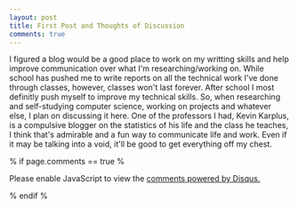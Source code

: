 ```yaml
---
layout: post
title: First Post and Thoughts of Discussion
comments: true
---
```


I figured a blog would be a good place to work on my writting skills and help improve communication over what I'm researching/working on. While school has pushed me to write reports on all the technical work I've done through classes, however, classes won't last forever. After school I most definitly push myself to improve my technical skills. So, when researching and self-studying computer science, working on projects and whatever else, I plan on discussing it here. One of the professors I had, Kevin Karplus, is a compulsive blogger on the statistics of his life and the class he teaches, I think that's admirable and a fun way to communicate life and work. Even if it may be talking into a void, it'll be good to get everything off my chest.

% if page.comments == true %
<div id="disqus_thread"></div>
<script>

/**
*  RECOMMENDED CONFIGURATION VARIABLES: EDIT AND UNCOMMENT THE SECTION BELOW TO INSERT DYNAMIC VALUES FROM YOUR PLATFORM OR CMS.
*  LEARN WHY DEFINING THESE VARIABLES IS IMPORTANT: https://disqus.com/admin/universalcode/#configuration-variables*/
/*
var disqus_config = function () {
this.page.url = PAGE_URL;  // Replace PAGE_URL with your page's canonical URL variable
this.page.identifier = PAGE_IDENTIFIER; // Replace PAGE_IDENTIFIER with your page's unique identifier variable
};
*/
(function() { // DON'T EDIT BELOW THIS LINE
var d = document, s = d.createElement('script');
s.src = 'https://pmogi.disqus.com/embed.js';
s.setAttribute('data-timestamp', +new Date());
(d.head || d.body).appendChild(s);
})();
</script>
<noscript>Please enable JavaScript to view the <a href="https://disqus.com/?ref_noscript">comments powered by Disqus.</a></noscript>

% endif %
